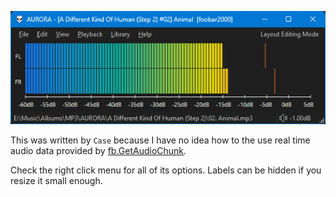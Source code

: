 ![vu-meter](../images/vu-meter.png)

This was written by `Case` because I have no idea how to the use
real time audio data provided by [fb.GetAudioChunk](../api/namespaces/fb.md#fbgetaudiochunkrequested_length-offset).

Check the right click menu for all of its options. Labels can be hidden if you resize it small enough.
